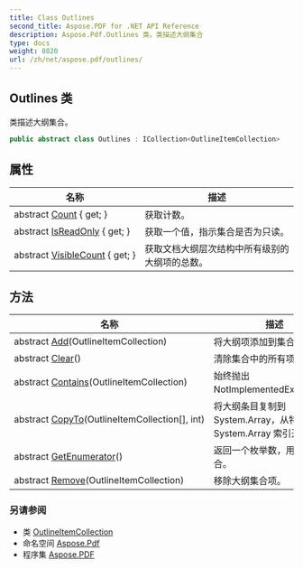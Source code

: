 ```yaml
---
title: Class Outlines
second_title: Aspose.PDF for .NET API Reference
description: Aspose.Pdf.Outlines 类。类描述大纲集合
type: docs
weight: 8020
url: /zh/net/aspose.pdf/outlines/
---
```

## Outlines 类

类描述大纲集合。

```csharp
public abstract class Outlines : ICollection<OutlineItemCollection>
```

## 属性

| 名称 | 描述 |
| --- | --- |
| abstract [Count](../../aspose.pdf/outlines/count/) { get; } | 获取计数。 |
| abstract [IsReadOnly](../../aspose.pdf/outlines/isreadonly/) { get; } | 获取一个值，指示集合是否为只读。 |
| abstract [VisibleCount](../../aspose.pdf/outlines/visiblecount/) { get; } | 获取文档大纲层次结构中所有级别的大纲项的总数。 |

## 方法

| 名称 | 描述 |
| --- | --- |
| abstract [Add](../../aspose.pdf/outlines/add/)(OutlineItemCollection) | 将大纲项添加到集合。 |
| abstract [Clear](../../aspose.pdf/outlines/clear/)() | 清除集合中的所有项。 |
| abstract [Contains](../../aspose.pdf/outlines/contains/)(OutlineItemCollection) | 始终抛出 NotImplementedException。 |
| abstract [CopyTo](../../aspose.pdf/outlines/copyto/)(OutlineItemCollection[], int) | 将大纲条目复制到 System.Array，从特定的 System.Array 索引开始。 |
| abstract [GetEnumerator](../../aspose.pdf/outlines/getenumerator/)() | 返回一个枚举数，用于迭代集合。 |
| abstract [Remove](../../aspose.pdf/outlines/remove/)(OutlineItemCollection) | 移除大纲集合项。 |

### 另请参阅

* 类 [OutlineItemCollection](../outlineitemcollection/)
* 命名空间 [Aspose.Pdf](../../aspose.pdf/)
* 程序集 [Aspose.PDF](../../)